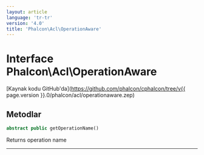 ```yaml
---
layout: article
language: 'tr-tr'
version: '4.0'
title: 'Phalcon\Acl\OperationAware'
---
```

# Interface **Phalcon\Acl\OperationAware**

[Kaynak kodu GitHub'da](https://github.com/phalcon/cphalcon/tree/v{{ page.version }}.0/phalcon/acl/operationaware.zep)

## Metodlar

```php
abstract public getOperationName()
```

Returns operation name

* * *